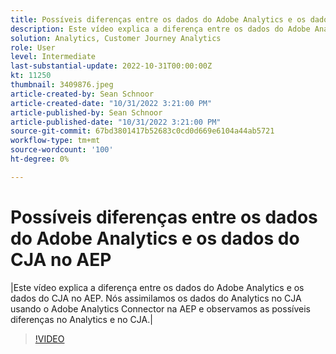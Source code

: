```yaml
---
title: Possíveis diferenças entre os dados do Adobe Analytics e os dados do CJA no AEP
description: Este vídeo explica a diferença entre os dados do Adobe Analytics e os dados do CJA no AEP. Nós assimilamos os dados do Analytics no CJA usando o Adobe Analytics Connector na AEP e observamos as possíveis diferenças no Analytics e no CJA.
solution: Analytics, Customer Journey Analytics
role: User
level: Intermediate
last-substantial-update: 2022-10-31T00:00:00Z
kt: 11250
thumbnail: 3409876.jpeg
article-created-by: Sean Schnoor
article-created-date: "10/31/2022 3:21:00 PM"
article-published-by: Sean Schnoor
article-published-date: "10/31/2022 3:21:00 PM"
source-git-commit: 67bd3801417b52683c0cd0d669e6104a44ab5721
workflow-type: tm+mt
source-wordcount: '100'
ht-degree: 0%

---
```



# Possíveis diferenças entre os dados do Adobe Analytics e os dados do CJA no AEP

|Este vídeo explica a diferença entre os dados do Adobe Analytics e os dados do CJA no AEP. Nós assimilamos os dados do Analytics no CJA usando o Adobe Analytics Connector na AEP e observamos as possíveis diferenças no Analytics e no CJA.|

>[!VIDEO](https://video.tv.adobe.com/v/3409876/?quality=12&learn=on)
